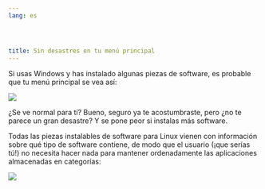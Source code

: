 ```yaml
---
lang: es




title: Sin desastres en tu menú principal
---
```


Si usas Windows y has instalado algunas piezas de software, es probable que tu menú principal se vea así:

<img src="Images/windows_7_start_menu.png">

¿Se ve normal para tí? Bueno, seguro ya te acostumbraste, pero ¿no te parece un gran desastre? Y se pone peor si instalas más software.

Todas las piezas instalables de software para Linux vienen con información sobre qué tipo de software contiene, de modo que el usuario (¡que serías tú!) no necesita hacer nada para mantener ordenadamente las aplicaciones almacenadas en categorías:

<img src="Images/categories_menu.png">




